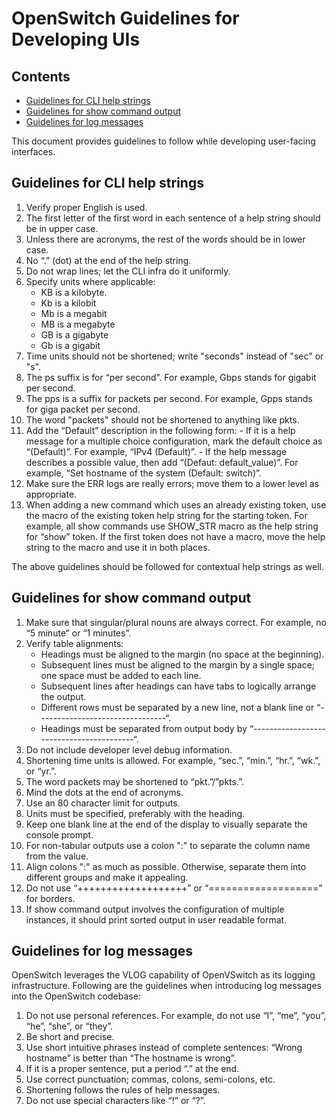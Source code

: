 # OpenSwitch Guidelines for Developing UIs

## Contents

- [Guidelines for CLI help strings](#guidelines-for-cli-help-strings)
- [Guidelines for show command output](#guidelines-for-show-command-output)
- [Guidelines for log messages](#guidelines-for-log-messages)

This document provides guidelines to follow while developing user-facing interfaces.

## Guidelines for CLI help strings

 1. Verify proper English is used.
 2. The first letter of the first word in each sentence of a help string should be in upper case.
 3. Unless there are acronyms, the rest of the words should be in lower case.
 4. No “.” (dot) at the end of the help string.
 5. Do not wrap lines; let the CLI infra do it uniformly.
 6. Specify units where applicable:
    - KB is a kilobyte.
    - Kb is a kilobit
    - Mb is a megabit
    - MB is a megabyte
    - GB is a gigabyte
    - Gb is a gigabit
 7. Time units should not be shortened; write "seconds" instead of "sec" or "s".
 8. The ps suffix is for “per second”. For example, Gbps stands for gigabit per second.
 9. The pps is a suffix for packets per second. For example, Gpps stands for giga packet per second.
 10. The word "packets" should not be shortened to anything like pkts.
 11. Add the “Default” description in the following form:
    - If it is a help message for a multiple choice configuration, mark the default choice as “(Default)”. For example, “IPv4 (Default)”.
    - If the help message describes a possible value, then add “(Defaut: default_value)”. For example, “Set hostname of the system (Default: switch)”.
 12. Make sure the ERR logs are really errors; move them to a lower level as appropriate.
 13. When adding a new command which uses an already existing token, use the macro of the existing token help string for the starting token.
     For example, all show commands use SHOW_STR macro as the help string for “show” token. If the first token does not have a macro, move the help string to the macro and use it in both places.

The above guidelines should be followed for contextual help strings as well.

## Guidelines for show command output

1. Make sure that singular/plural nouns are always correct. For example, no “5 minute” or “1 minutes”.
2. Verify table alignments:
   - Headings must be aligned to the margin (no space at the beginning).
   - Subsequent lines must be aligned to the margin by a single space; one space must be added to each line.
   - Subsequent lines after headings can have tabs to logically arrange the output.
   - Different rows must be separated by a new line, not a blank line or “--------------------------------“.
   - Headings must be separated from output body by “-----------------------------------------“.
3. Do not include developer level debug information.
4. Shortening time units is allowed. For example, “sec.”, “min.”, “hr.”, “wk.”, or “yr.”.
5. The word packets may be shortened to “pkt.”/”pkts.”.
6. Mind the dots at the end of acronyms.
7. Use an 80 character limit for outputs.
8. Units must be specified, preferably with the heading.
9. Keep one blank line at the end of the display to visually separate the console prompt.
10. For non-tabular outputs use a colon ":" to separate the column name from the value.
11. Align colons ":" as much as possible. Otherwise, separate them into different groups and make it appealing.
12. Do not use “+++++++++++++++++++” or “===================” for borders.
13. If show command output involves the configuration of multiple instances, it should print sorted output in user readable format.


## Guidelines for log messages
OpenSwitch leverages the VLOG capability of OpenVSwitch as its logging infrastructure. Following are the guidelines when introducing log messages into the OpenSwitch codebase:

 1. Do not use personal references. For example, do not use “I”, “me”, “you”, “he”, “she”, or “they”.
 2. Be short and precise.
 3. Use short intuitive phrases instead of complete sentences: “Wrong hostname” is better than “The hostname is wrong”.
 4. If it is a proper sentence, put a period “.” at the end.
 5. Use correct punctuation; commas, colons, semi-colons, etc.
 6. Shortening follows the rules of help messages.
 7. Do not use special characters like “!” or “?”.

